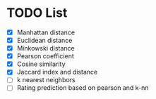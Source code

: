 # TODO List

- [x] Manhattan distance 
- [x] Euclidean distance
- [x] Minkowski distance 
- [x] Pearson coefficient  
- [x] Cosine similarity
- [x] Jaccard index and distance
- [ ] k nearest neighbors 
- [ ] Rating prediction based on pearson and k-nn